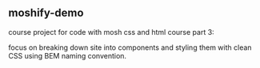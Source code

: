 ## moshify-demo

course project for code with mosh css and html course part 3:

focus on breaking down site into components and styling them with clean CSS using BEM naming convention. 
